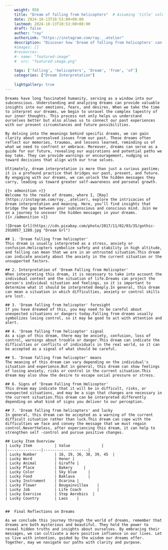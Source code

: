 ```yaml
---
    weight: 950
    title: "Dream of falling from helicopters"  # Assuming 'title' column exists
    date: 2024-10-13T10:53:00+08:00
    lastmod: 2024-10-13T10:53:00+08:00
    draft: false
    author: "ray"
    authorLink: "https://instagram.com/ray._.atelier"
    description: "Discover how 'Dream of falling from helicopters' can interpret your future and uncover its significant meanings in your life."
    #images: []
    #resources:
    #- name: "featured-image"
    #  src: "featured-image.png"
    
    tags: ['falling', 'helicopters', 'Dream', 'from', 'of']
    categories: ["Dream Interpretation"]
    
    lightgallery: true
---
```

    
    Dreams have long fascinated humanity, serving as a window into our subconscious. Understanding and analyzing dreams can provide valuable insights into our emotions, fears, and desires. When we take the time to interpret our dreams, we begin to unravel the complex tapestry of our inner thoughts. This process not only helps us understand ourselves better but also allows us to connect our past experiences with our present circumstances and future possibilities.
    
    By delving into the meanings behind specific dreams, we can gain clarity about unresolved issues from our past. These dreams often reflect our memories, traumas, and lessons learned, reminding us of what we need to confront or embrace. Moreover, dreams can serve as a guide for our future, revealing our aspirations and potential paths we may take. They can provide warnings or encouragement, nudging us toward decisions that align with our true selves.
    
    Ultimately, dream interpretation is more than just a curious pastime; it is a profound practice that bridges our past, present, and future. By engaging with our dreams, we can unlock the hidden messages they carry, leading us toward greater self-awareness and personal growth.
    
    {{< admonition >}}
    Welcome to the realm of dreams, where I, [Ray](https://instagram.com/ray._.atelier), explore the intricacies of dream interpretation and meaning. Here, you’ll find insights that bridge the gap between your subconscious and conscious mind. Join me on a journey to uncover the hidden messages in your dreams.
    {{< /admonition >}}
    
    ![Dream Grl](https://cdn.pixabay.com/photo/2017/11/02/03/35/gothic-2910057_1280.jpg "Dream Grl")
    
    ## 1. 'Dream falling from helicopter'
    This dream is usually interpreted as a stress, anxiety or confusion.Helicopters symbolize safety and stability in high altitude, and falling can mean that we are in an untrusted situation.This dream can indicate anxiety about the anxiety in the current situation or the unsupported factors.
    
    ## 2. Interpretation of 'Dream Falling from Helicopter'
    When interpreting this dream, it is necessary to take into account the individual context and the situation of life.Dreams can project the person's individual situation and feelings, so it is important to determine what it should be interpreted deeply.In general, this dream can mean a situation in which difficulties, anxiety or control skills are lost.
    
    ## 3. 'Dream falling from helicopter' foresight
    If you have dreamed of this, you may need to be careful about unexpected situations or dangers today.Falling from dreams usually symbolizes losing control, so it may be good to act with attention and alert.
    
    ## 4. 'Dream falling from helicopter' signal
    As a sign of this dream, there may be anxiety, confusion, loss of control, warnings about trouble or danger.This dream can indicate the difficulties or conflicts of individuals in the real world, so it can be accepted as a signal of what should be careful.
    
    ## 5. 'Dream falling from helicopter' means
    The meaning of this dream can vary depending on the individual's situation and experience.But in general, this dream can show feelings of losing anxiety, risks or control in the current situation.This dream may also show the desire to escape social pressure or stress.
    
    ## 6. Signs of 'Dream Falling from Helicopter'
    This dream may indicate that it will be in difficult, risks, or unexpected situations, and may be a sign that changes are necessary in the current situation.This dream can be interpreted differently depending on what kind of signs you deliver to our perception.
    
    ## 7. 'Dream falling from helicopters' and lucky
    In general, this dream can be accepted as a warning of the current difficult situation rather than luck.This dream can cope with the difficulties we face and convey the message that we must regain control.Nevertheless, after experiencing this dream, it can help to strengthen self -control and pursue positive changes.
    
    ## Lucky Item Overview
    | Lucky Item          | Value              |
    |---------------|--------------------|
    | Lucky Number        | 16, 19, 36, 38, 39, 45  |
    | Lucky Word          | Honor |
    | Lucky Animal        | Giraffe |
    | Lucky Place         | Bakery     |
    | Lucky Color         | Sky blue     |
    | Lucky Food          | Baklava      |
    | Lucky Instrument    | Ocarina |
    | Lucky Flower        | Bougainvillea    |
    | Lucky Job           | Life Coach       |
    | Lucky Exercise      | Step Aerobics  |
    | Lucky Country       | Laos    |
    
    
    ##  Final Reflections on Dreams
    
    As we conclude this journey through the world of dreams, remember that dreams are both mysterious and beautiful. They hold the power to reveal hidden truths and insights about ourselves. By embracing their messages, we can cultivate a more positive influence in our lives. Let us live with intention, guided by the wisdom our dreams offer. Together, may we navigate our paths with clarity and purpose.
    